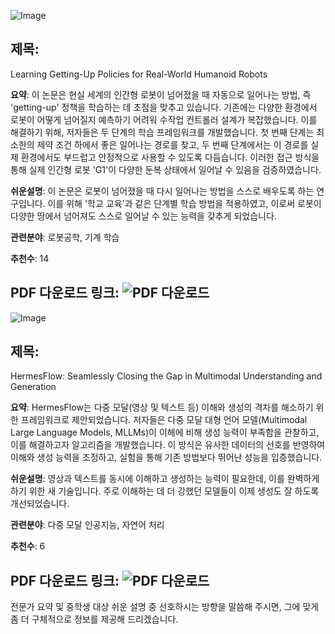 ![Image](https://cdn-avatars.huggingface.co/v1/production/uploads/6201fc5d91d53938a6432fbf/VLs8ZYaZrop4KBpZn53fH.jpeg)
## 제목:
Learning Getting-Up Policies for Real-World Humanoid Robots

**요약**: 이 논문은 현실 세계의 인간형 로봇이 넘어졌을 때 자동으로 일어나는 방법, 즉 'getting-up' 정책을 학습하는 데 초점을 맞추고 있습니다. 기존에는 다양한 환경에서 로봇이 어떻게 넘어질지 예측하기 어려워 수작업 컨트롤러 설계가 복잡했습니다. 이를 해결하기 위해, 저자들은 두 단계의 학습 프레임워크를 개발했습니다. 첫 번째 단계는 최소한의 제약 조건 하에서 좋은 일어나는 경로를 찾고, 두 번째 단계에서는 이 경로를 실제 환경에서도 부드럽고 안정적으로 사용할 수 있도록 다듬습니다. 이러한 접근 방식을 통해 실제 인간형 로봇 'G1'이 다양한 둔복 상태에서 일어날 수 있음을 검증하였습니다.

**쉬운설명**: 이 논문은 로봇이 넘어졌을 때 다시 일어나는 방법을 스스로 배우도록 하는 연구입니다. 이를 위해 '학교 교육'과 같은 단계별 학습 방법을 적용하였고, 이로써 로봇이 다양한 땅에서 넘어져도 스스로 일어날 수 있는 능력을 갖추게 되었습니다.

**관련분야**: 로봇공학, 기계 학습

**추천수**: 14

**PDF 다운로드 링크**: ![PDF 다운로드](https://arxiv.org/pdf/2502.12152)
---

![Image](https://cdn-thumbnails.huggingface.co/social-thumbnails/papers/2502.12148.png)
## 제목:
HermesFlow: Seamlessly Closing the Gap in Multimodal Understanding and Generation

**요약**: HermesFlow는 다중 모달(영상 및 텍스트 등) 이해와 생성의 격차를 해소하기 위한 프레임워크로 제안되었습니다. 저자들은 다중 모달 대형 언어 모델(Multimodal Large Language Models, MLLMs)이 이해에 비해 생성 능력이 부족함을 관찰하고, 이를 해결하고자 알고리즘을 개발했습니다. 이 방식은 유사한 데이터의 선호를 반영하여 이해와 생성 능력을 조정하고, 실험을 통해 기존 방법보다 뛰어난 성능을 입증했습니다.

**쉬운설명**: 영상과 텍스트를 동시에 이해하고 생성하는 능력이 필요한데, 이를 완벽하게 하기 위한 새 기술입니다. 주로 이해하는 데 더 강했던 모델들이 이제 생성도 잘 하도록 개선되었습니다.

**관련분야**: 다중 모달 인공지능, 자연어 처리

**추천수**: 6

**PDF 다운로드 링크**: ![PDF 다운로드](https://arxiv.org/pdf/2502.12148)
---

전문가 요약 및 중학생 대상 쉬운 설명 중 선호하시는 방향을 말씀해 주시면, 그에 맞게 좀 더 구체적으로 정보를 제공해 드리겠습니다.